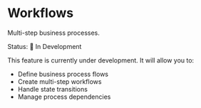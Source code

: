 # Workflows

Multi-step business processes.

Status: 🚧 In Development

This feature is currently under development. It will allow you to:
- Define business process flows
- Create multi-step workflows
- Handle state transitions
- Manage process dependencies
